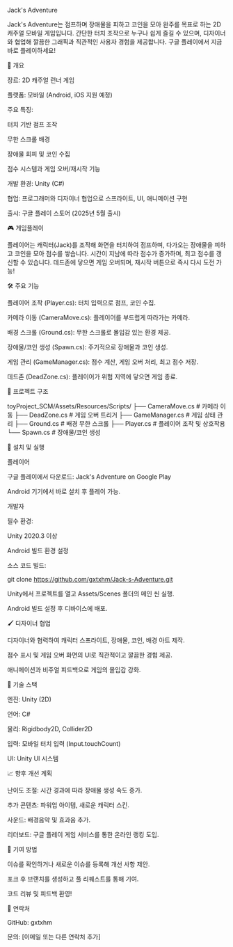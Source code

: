 Jack's Adventure

Jack's Adventure는 점프하며 장애물을 피하고 코인을 모아 완주를 목표로 하는 2D 캐주얼 모바일 게임입니다. 간단한 터치 조작으로 누구나 쉽게 즐길 수 있으며, 디자이너와 협업해 깔끔한 그래픽과 직관적인 사용자 경험을 제공합니다. 구글 플레이에서 지금 바로 플레이하세요!



📖 개요





장르: 2D 캐주얼 런너 게임



플랫폼: 모바일 (Android, iOS 지원 예정)



주요 특징:





터치 기반 점프 조작



무한 스크롤 배경



장애물 회피 및 코인 수집



점수 시스템과 게임 오버/재시작 기능



개발 환경: Unity (C#)



협업: 프로그래머와 디자이너 협업으로 스프라이트, UI, 애니메이션 구현



출시: 구글 플레이 스토어 (2025년 5월 출시)

🎮 게임플레이

플레이어는 캐릭터(Jack)를 조작해 화면을 터치하여 점프하며, 다가오는 장애물을 피하고 코인을 모아 점수를 쌓습니다. 시간이 지남에 따라 점수가 증가하며, 최고 점수를 갱신할 수 있습니다. 데드존에 닿으면 게임 오버되며, 재시작 버튼으로 즉시 다시 도전 가능!

🛠 주요 기능





플레이어 조작 (Player.cs): 터치 입력으로 점프, 코인 수집.



카메라 이동 (CameraMove.cs): 플레이어를 부드럽게 따라가는 카메라.



배경 스크롤 (Ground.cs): 무한 스크롤로 몰입감 있는 환경 제공.



장애물/코인 생성 (Spawn.cs): 주기적으로 장애물과 코인 생성.



게임 관리 (GameManager.cs): 점수 계산, 게임 오버 처리, 최고 점수 저장.



데드존 (DeadZone.cs): 플레이어가 위험 지역에 닿으면 게임 종료.

📂 프로젝트 구조

toyProject_SCM/Assets/Resources/Scripts/
├── CameraMove.cs        # 카메라 이동
├── DeadZone.cs          # 게임 오버 트리거
├── GameManager.cs       # 게임 상태 관리
├── Ground.cs            # 배경 무한 스크롤
├── Player.cs            # 플레이어 조작 및 상호작용
└── Spawn.cs             # 장애물/코인 생성

🚀 설치 및 실행

플레이어





구글 플레이에서 다운로드: Jack's Adventure on Google Play



Android 기기에서 바로 설치 후 플레이 가능.

개발자





필수 환경:





Unity 2020.3 이상



Android 빌드 환경 설정



소스 코드 빌드:

git clone https://github.com/gxtxhm/Jack-s-Adventure.git



Unity에서 프로젝트를 열고 Assets/Scenes 폴더의 메인 씬 실행.



Android 빌드 설정 후 디바이스에 배포.

🖌 디자이너 협업





디자이너와 협력하여 캐릭터 스프라이트, 장애물, 코인, 배경 아트 제작.



점수 표시 및 게임 오버 화면의 UI로 직관적이고 깔끔한 경험 제공.



애니메이션과 비주얼 피드백으로 게임의 몰입감 강화.

🔧 기술 스택





엔진: Unity (2D)



언어: C#



물리: Rigidbody2D, Collider2D



입력: 모바일 터치 입력 (Input.touchCount)



UI: Unity UI 시스템

📈 향후 개선 계획





난이도 조절: 시간 경과에 따라 장애물 생성 속도 증가.



추가 콘텐츠: 파워업 아이템, 새로운 캐릭터 스킨.



사운드: 배경음악 및 효과음 추가.



리더보드: 구글 플레이 게임 서비스를 통한 온라인 랭킹 도입.

🤝 기여 방법





이슈를 확인하거나 새로운 이슈를 등록해 개선 사항 제안.



포크 후 브랜치를 생성하고 풀 리퀘스트를 통해 기여.



코드 리뷰 및 피드백 환영!

📧 연락처





GitHub: gxtxhm



문의: [이메일 또는 다른 연락처 추가]
